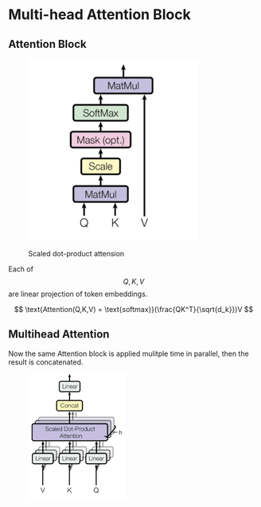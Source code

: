 # Multi-head Attention Block

## Attention Block

<figure><img src="../.gitbook/assets/image (1).png" alt="" width="342"><figcaption><p>Scaled dot-product attension</p></figcaption></figure>

Each of $$Q,K,V$$ are linear projection of token embeddings.&#x20;

$$
\text{Attention(Q,K,V) = \text{softmax}}(\frac{QK^T}{\sqrt{d_k}})V
$$

## Multihead Attention

Now the same Attention block is applied mulitple time in parallel, then the result is concatenated.&#x20;

<figure><img src="../.gitbook/assets/image (2).png" alt=""><figcaption></figcaption></figure>

